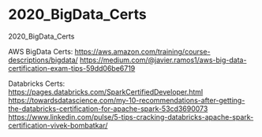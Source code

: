 # 2020_BigData_Certs
2020_BigData_Certs

AWS  BigData Certs: 
    https://aws.amazon.com/training/course-descriptions/bigdata/
    https://medium.com/@javier.ramos1/aws-big-data-certification-exam-tips-59dd06be6719

Databricks Certs: 
   https://pages.databricks.com/SparkCertifiedDeveloper.html
   https://towardsdatascience.com/my-10-recommendations-after-getting-the-databricks-certification-for-apache-spark-53cd3690073
   https://www.linkedin.com/pulse/5-tips-cracking-databricks-apache-spark-certification-vivek-bombatkar/
